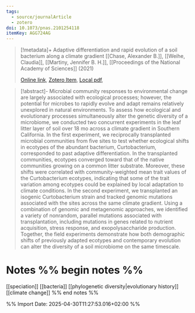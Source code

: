 ```yaml
---
tags:
  - source/journalArticle
  - zotero
doi: 10.1073/pnas.2101254118
itemKey: AGG724AG
---
```

>[!metadata]+
> Adaptive differentiation and rapid evolution of a soil bacterium along a climate gradient
> [[Chase, Alexander B.]], [[Weihe, Claudia]], [[Martiny, Jennifer B. H.]], 
> [[Proceedings of the National Academy of Sciences]] (2021)
> 
> [Online link](https://www.pnas.org/doi/full/10.1073/pnas.2101254118), [Zotero Item](zotero://select/library/items/AGG724AG), [Local pdf](file://C:/Users/aburg/Documents/references/zotero/storage/HNX2XJY5/Chase2021_Adaptivedifferentiation.pdf), 

>[!abstract]-
>Microbial community responses to environmental change are largely associated with ecological processes; however, the potential for microbes to rapidly evolve and adapt remains relatively unexplored in natural environments. To assess how ecological and evolutionary processes simultaneously alter the genetic diversity of a microbiome, we conducted two concurrent experiments in the leaf litter layer of soil over 18 mo across a climate gradient in Southern California. In the first experiment, we reciprocally transplanted microbial communities from five sites to test whether ecological shifts in ecotypes of the abundant bacterium, Curtobacterium, corresponded to past adaptive differentiation. In the transplanted communities, ecotypes converged toward that of the native communities growing on a common litter substrate. Moreover, these shifts were correlated with community-weighted mean trait values of the Curtobacterium ecotypes, indicating that some of the trait variation among ecotypes could be explained by local adaptation to climate conditions. In the second experiment, we transplanted an isogenic Curtobacterium strain and tracked genomic mutations associated with the sites across the same climate gradient. Using a combination of genomic and metagenomic approaches, we identified a variety of nonrandom, parallel mutations associated with transplantation, including mutations in genes related to nutrient acquisition, stress response, and exopolysaccharide production. Together, the field experiments demonstrate how both demographic shifts of previously adapted ecotypes and contemporary evolution can alter the diversity of a soil microbiome on the same timescale.

# Notes %% begin notes %%
[[speciation]]
[[bacteria]]
[[phylogenetic diversity|evolutionary history]]
[[climate change]]
%% end notes %%




%% Import Date: 2025-04-30T11:27:53.016+02:00 %%
